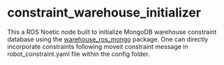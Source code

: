 # constraint_warehouse_initializer

This a ROS Noetic node built to initialize MongoDB warehouse constraint database using the [warehouse_ros_mongo]([https://pages.github.com/](https://github.com/ros-planning/warehouse_ros_mongo)https://github.com/ros-planning/warehouse_ros_mongo) package. One can directly incorporate constraints following moveit constraint message in robot_constraint.yaml file within the config folder.

